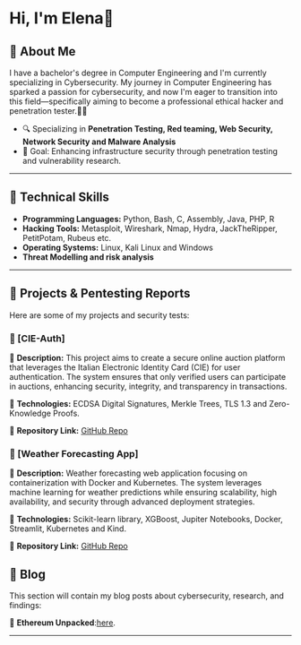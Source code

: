 # Hi, I'm Elena🚀 

## 👋 About Me
I have a bachelor's degree in Computer Engineering and I'm currently specializing in Cybersecurity. My journey in Computer Engineering has sparked a passion for cybersecurity, and now I'm eager to transition into this field—specifically aiming to become a professional ethical hacker and penetration tester.🔐✨ 

- 🔍 Specializing in **Penetration Testing, Red teaming, Web Security, Network Security and Malware Analysis**
- 🎯 Goal: Enhancing infrastructure security through penetration testing and vulnerability research.

---

## 🔧 Technical Skills
- **Programming Languages:** Python, Bash, C, Assembly, Java, PHP, R
- **Hacking Tools:** Metasploit, Wireshark, Nmap, Hydra, JackTheRipper, PetitPotam, Rubeus etc.
- **Operating Systems:** Linux, Kali Linux and Windows
- **Threat Modelling and risk analysis**

---

## 📂 Projects & Pentesting Reports
Here are some of my projects and security tests:

### 🔹 [CIE-Auth]
📌 **Description:** This project aims to create a secure online auction platform that leverages the Italian Electronic Identity Card (CIE) for user authentication. The system ensures that only verified users can participate in auctions, enhancing security, integrity, and transparency in transactions.

📂 **Technologies:** ECDSA Digital Signatures, Merkle Trees, TLS 1.3 and Zero-Knowledge Proofs.

🔗 **Repository Link:** [GitHub Repo](https://github.com/RedF0xSec/CIE-Auth)

### 🔹 [Weather Forecasting App]
📌 **Description:** Weather forecasting web application focusing on containerization with Docker and Kubernetes. The system leverages machine learning for weather predictions while ensuring scalability, high availability, and security through advanced deployment strategies.

📂 **Technologies:** Scikit-learn library, XGBoost, Jupiter Notebooks, Docker, Streamlit, Kubernetes and Kind.

🔗 **Repository Link:** [GitHub Repo](https://github.com/RedF0xSec/Weather-Forecasting-App)

## 📝 Blog
This section will contain my blog posts about cybersecurity, research, and findings:

📌 **Ethereum Unpacked**:[here](https://github.com/RedF0xSec/CyberTrail/blob/main/_posts/2025-03-08-Ethereum%20Unpacked.md).

---
